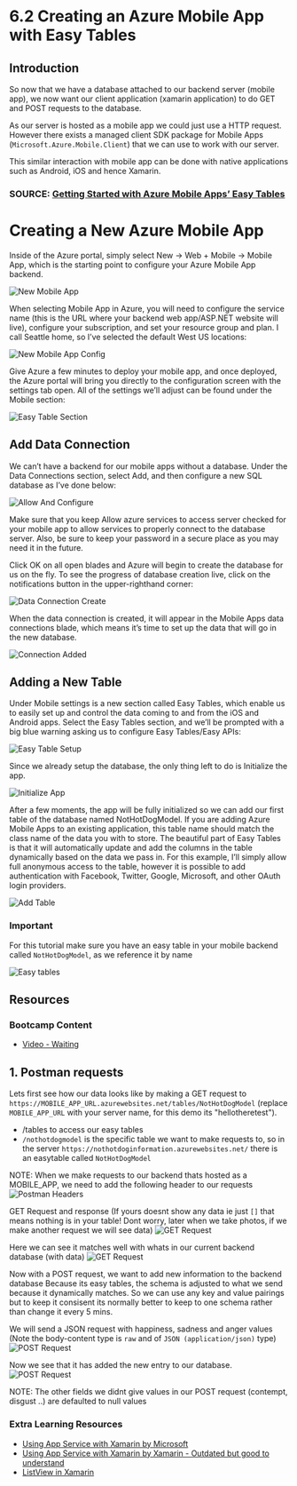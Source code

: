 # 6.2 Creating an Azure Mobile App with Easy Tables

## Introduction
So now that we have a database attached to our backend server (mobile app), we now want our client application (xamarin application) to do GET and POST requests to the database.

As our server is hosted as a mobile app we could just use a HTTP request. However there exists a managed client SDK package for Mobile Apps (`Microsoft.Azure.Mobile.Client`) that we can use to work with our server. 

This similar interaction with mobile app can be done with native applications such as Android, iOS and hence Xamarin.

###  SOURCE: [Getting Started with Azure Mobile Apps’ Easy Tables](https://blog.xamarin.com/getting-started-azure-mobile-apps-easy-tables/)

# Creating a New Azure Mobile App
Inside of the Azure portal, simply select New -> Web + Mobile -> Mobile App, which is the starting point to configure your Azure Mobile App backend.

![New Mobile App](photos/NewMobileApp.png)

When selecting Mobile App in Azure, you will need to configure the service name (this is the URL where your backend web app/ASP.NET website will live), configure your subscription, and set your resource group and plan. I call Seattle home, so I’ve selected the default West US locations:

![New Mobile App Config](photos/NewMobileAppConfig.png)

Give Azure a few minutes to deploy your mobile app, and once deployed, the Azure portal will bring you directly to the configuration screen with the settings tab open. All of the settings we’ll adjust can be found under the Mobile section:

![Easy Table Section](photos/EasyTableSection.png)

## Add Data Connection

We can’t have a backend for our mobile apps without a database. Under the Data Connections section, select Add, and then configure a new SQL database as I’ve done below:

![Allow And Configure](photos/AllowAndConfigure.png)

Make sure that you keep Allow azure services to access server checked for your mobile app to allow services to properly connect to the database server. Also, be sure to keep your password in a secure place as you may need it in the future.

Click OK on all open blades and Azure will begin to create the database for us on the fly. To see the progress of database creation live, click on the notifications button in the upper-righthand corner:

![Data Connection Create](photos/DataConnectionCreate.png)

When the data connection is created, it will appear in the Mobile Apps data connections blade, which means it’s time to set up the data that will go in the new database.

![Connection Added](photos/ConnectionAdded.png)

## Adding a New Table
Under Mobile settings is a new section called Easy Tables, which enable us to easily set up and control the data coming to and from the iOS and Android apps. Select the Easy Tables section, and we’ll be prompted with a big blue warning asking us to configure Easy Tables/Easy APIs:

![Easy Table Setup](photos/EasyTableSetup.png)

Since we already setup the database, the only thing left to do is Initialize the app.

![Initialize App](photos/InitializeApp.png)

After a few moments, the app will be fully initialized so we can add our first table of the database named NotHotDogModel. If you are adding Azure Mobile Apps to an existing application, this table name should match the class name of the data you with to store. The beautiful part of Easy Tables is that it will automatically update and add the columns in the table dynamically based on the data we pass in. For this example, I’ll simply allow full anonymous access to the table, however it is possible to add authentication with Facebook, Twitter, Google, Microsoft, and other OAuth login providers.

![Add Table](photos/AddTable.png)

### Important
For this tutorial make sure you have an easy table in your mobile backend called `NotHotDogModel`, as we reference it by name 

![Easy tables](photos/easy_tables.png)

## Resources
### Bootcamp Content
* [Video - Waiting](http://link.com)

## 1. Postman requests 
Lets first see how our data looks like by making a GET request to `https://MOBILE_APP_URL.azurewebsites.net/tables/NotHotDogModel` (replace `MOBILE_APP_URL` with your server name, for this demo its "hellotheretest").
- /tables to access our easy tables
- `/nothotdogmodel` is the specific table we want to make requests to, so in the server `https://nothotdoginformation.azurewebsites.net/` there is an easytable called `NotHotDogModel`

NOTE: When we make requests to our backend thats hosted as a MOBILE_APP, we need to add the following header to our requests
![Postman Headers](photos/postman_headers.png)

GET Request and response (If yours doesnt show any data ie just `[]` that means nothing is in your table! Dont worry, later when we take photos, if we make another request we will see data)
![GET Request](photos/GET_request.png)

Here we can see it matches well with whats in our current backend database (with data)
![GET Request](photos/data_in_table.png)

Now with a POST request, we want to add new information to the backend database
Because its easy tables, the schema is adjusted to what we send because it dynamically matches. So we can use any key and value pairings but to keep it consisent its normally better to keep to one schema rather than change it every 5 mins.

We will send a JSON request with happiness, sadness and anger values
(Note the body-content type is `raw` and of `JSON (application/json)` type)
![POST Request](photos/POST_request.png)

Now we see that it has added the new entry to our database. 
![POST Request](photos/data_in_table_updated.png)

NOTE: The other fields we didnt give values in our POST request (contempt, disgust ..) are defaulted to null values

### Extra Learning Resources
* [Using App Service with Xamarin by Microsoft](https://azure.microsoft.com/en-us/documentation/articles/app-service-mobile-dotnet-how-to-use-client-library/)
* [Using App Service with Xamarin by Xamarin - Outdated but good to understand](https://blog.xamarin.com/getting-started-azure-mobile-apps-easy-tables/)
* [ListView in Xamarin](https://developer.xamarin.com/guides/xamarin-forms/user-interface/listview/)
